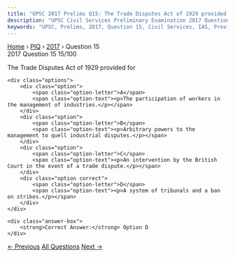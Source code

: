 ```yaml
---
title: "UPSC 2017 Prelims Q15: The Trade Disputes Act of 1929 provided for"
description: "UPSC Civil Services Preliminary Examination 2017 Question 15 with options and answer"
keywords: "UPSC, Prelims, 2017, Question 15, Civil Services, IAS, Previous Year Questions"
---
```


<nav class="breadcrumb">
    <a href="../../">Home</a>
    <span>›</span>
    <a href="../">PIQ</a>
    <span>›</span>
    <a href="./">2017</a>
    <span>›</span>
    <span>Question 15</span>
</nav>

<div class="question-header">
    <div class="question-meta">
        <span class="year-badge">2017</span>
        <span class="question-number">Question 15</span>
        <span class="progress">15/100</span>
    </div>
    <div class="progress-bar">
        <div class="progress-fill" style="width: 15.0%"></div>
    </div>
</div>

<div class="question-content">
    <div class="question-text">
        <p>The Trade Disputes Act of 1929 provided for</p>
    </div>
    
    <div class="options">
        <div class="option">
            <span class="option-letter">A</span>
            <span class="option-text"><p>The participation of workers in the management of industries.</p></span>
        </div>
        <div class="option">
            <span class="option-letter">B</span>
            <span class="option-text"><p>Arbitrary powers to the management to quell industrial disputes.</p></span>
        </div>
        <div class="option">
            <span class="option-letter">C</span>
            <span class="option-text"><p>An intervention by the British Court in the event of a trade dispute.</p></span>
        </div>
        <div class="option correct">
            <span class="option-letter">D</span>
            <span class="option-text"><p>A system of tribunals and a ban on strikes.</p></span>
        </div>
    </div>

    <div class="answer-box">
        <strong>Correct Answer:</strong> Option D
    </div>
</div>

<div class="question-nav">
    <a href="../q014-in-the-context-of-solving-pollution-problems-what/" class="nav-btn prev">← Previous</a>
    <a href="../" class="nav-btn center">All Questions</a>
    <a href="../q016-local-self-government-can-be-best-explained-as-an/" class="nav-btn next">Next →</a>
</div>
